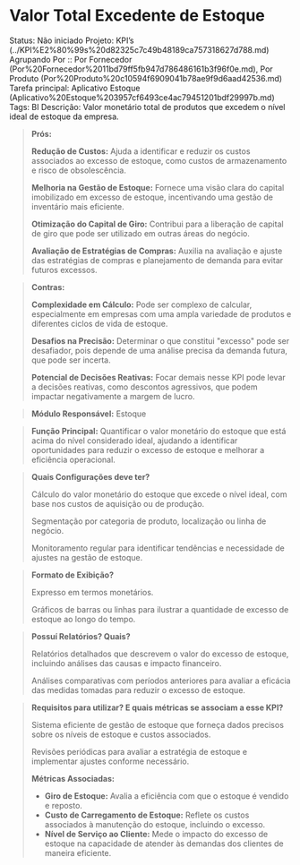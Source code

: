 # Valor Total Excedente de Estoque

Status: Não iniciado
Projeto: KPI’s (../KPI%E2%80%99s%20d82325c7c49b48189ca757318627d788.md)
Agrupando Por :: Por Fornecedor (Por%20Fornecedor%2011bd79ff5fb947d786486161b3f96f0e.md), Por Produto (Por%20Produto%20c10594f6909041b78ae9f9d6aad42536.md)
Tarefa principal: Aplicativo Estoque (Aplicativo%20Estoque%203957cf6493ce4ac79451201bdf29997b.md)
Tags: BI
Descrição: Valor monetário total de produtos que excedem o nível ideal  de estoque da empresa.

> **Prós:**
> 
> 
> **Redução de Custos:** Ajuda a identificar e reduzir os custos associados ao excesso de estoque, como custos de armazenamento e risco de obsolescência.
> 
> **Melhoria na Gestão de Estoque:** Fornece uma visão clara do capital imobilizado em excesso de estoque, incentivando uma gestão de inventário mais eficiente.
> 
> **Otimização do Capital de Giro:** Contribui para a liberação de capital de giro que pode ser utilizado em outras áreas do negócio.
> 
> **Avaliação de Estratégias de Compras:** Auxilia na avaliação e ajuste das estratégias de compras e planejamento de demanda para evitar futuros excessos.
> 

> **Contras:**
> 
> 
> **Complexidade em Cálculo:** Pode ser complexo de calcular, especialmente em empresas com uma ampla variedade de produtos e diferentes ciclos de vida de estoque.
> 
> **Desafios na Precisão:** Determinar o que constitui "excesso" pode ser desafiador, pois depende de uma análise precisa da demanda futura, que pode ser incerta.
> 
> **Potencial de Decisões Reativas:** Focar demais nesse KPI pode levar a decisões reativas, como descontos agressivos, que podem impactar negativamente a margem de lucro.
> 

> **Módulo Responsável:**
Estoque
> 

> **Função Principal:**
Quantificar o valor monetário do estoque que está acima do nível considerado ideal, ajudando a identificar oportunidades para reduzir o excesso de estoque e melhorar a eficiência operacional.
> 

> **Quais Configurações deve ter?**
> 
> 
> Cálculo do valor monetário do estoque que excede o nível ideal, com base nos custos de aquisição ou de produção.
> 
> Segmentação por categoria de produto, localização ou linha de negócio.
> 
> Monitoramento regular para identificar tendências e necessidade de ajustes na gestão de estoque.
> 

> **Formato de Exibição?**
> 
> 
> Expresso em termos monetários.
> 
> Gráficos de barras ou linhas para ilustrar a quantidade de excesso de estoque ao longo do tempo.
> 

> **Possuí Relatórios? Quais?**
> 
> 
> Relatórios detalhados que descrevem o valor do excesso de estoque, incluindo análises das causas e impacto financeiro.
> 
> Análises comparativas com períodos anteriores para avaliar a eficácia das medidas tomadas para reduzir o excesso de estoque.
> 

> **Requisitos para utilizar? E quais métricas se associam a esse KPI?**
> 
> 
> Sistema eficiente de gestão de estoque que forneça dados precisos sobre os níveis de estoque e custos associados.
> 
> Revisões periódicas para avaliar a estratégia de estoque e implementar ajustes conforme necessário.
> 
> **Métricas Associadas:**
> 
> - **Giro de Estoque:** Avalia a eficiência com que o estoque é vendido e reposto.
> - **Custo de Carregamento de Estoque:** Reflete os custos associados à manutenção do estoque, incluindo o excesso.
> - **Nível de Serviço ao Cliente:** Mede o impacto do excesso de estoque na capacidade de atender às demandas dos clientes de maneira eficiente.